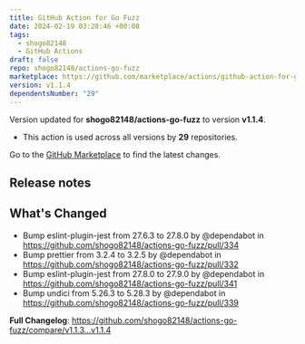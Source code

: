 ```yaml
---
title: GitHub Action for Go Fuzz
date: 2024-02-19 03:28:46 +00:00
tags:
  - shogo82148
  - GitHub Actions
draft: false
repo: shogo82148/actions-go-fuzz
marketplace: https://github.com/marketplace/actions/github-action-for-go-fuzz
version: v1.1.4
dependentsNumber: "29"
---
```



Version updated for **shogo82148/actions-go-fuzz** to version **v1.1.4**.
- This action is used across all versions by **29** repositories.

Go to the [GitHub Marketplace](https://github.com/marketplace/actions/github-action-for-go-fuzz) to find the latest changes.

## Release notes

## What's Changed
* Bump eslint-plugin-jest from 27.6.3 to 27.8.0 by @dependabot in https://github.com/shogo82148/actions-go-fuzz/pull/334
* Bump prettier from 3.2.4 to 3.2.5 by @dependabot in https://github.com/shogo82148/actions-go-fuzz/pull/332
* Bump eslint-plugin-jest from 27.8.0 to 27.9.0 by @dependabot in https://github.com/shogo82148/actions-go-fuzz/pull/341
* Bump undici from 5.26.3 to 5.28.3 by @dependabot in https://github.com/shogo82148/actions-go-fuzz/pull/339


**Full Changelog**: https://github.com/shogo82148/actions-go-fuzz/compare/v1.1.3...v1.1.4
